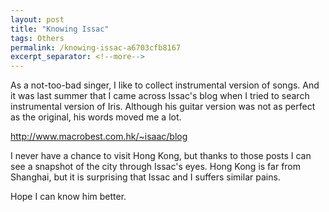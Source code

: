 ```yaml
---
layout: post
title: "Knowing Issac"
tags: Others
permalink: /knowing-issac-a6703cfb8167
excerpt_separator: <!--more-->
---
```

As a not-too-bad singer, I like to collect instrumental version of songs. And it was last summer that I came across Issac's blog when I tried to search instrumental version of Iris. Although his guitar version was not as perfect as the original, his words moved me a lot.

http://www.macrobest.com.hk/~isaac/blog

I never have a chance to visit Hong Kong, but thanks to those posts I can see a snapshot of the city through Issac's eyes. Hong Kong is far from Shanghai, but it is surprising that Issac and I suffers similar pains.

Hope I can know him better.
<!--more-->